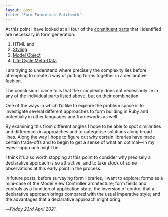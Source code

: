```yaml
---
layout: post
title: "Form Formation: Patchwork"
---
```


At this point I have looked at all four of the [constituent parts][fcp] that I identified are necessary in form generation:

1. HTML and
2. [Styling][fs]
3. [Model Object][mo]
4. [Life Cycle Meta-Data][lcmd]

I am trying to understand where precisely the complexity lies before attempting to create a way of putting forms together in a declarative fashion.

The conclusion I came to is that the complexity does not necessarily lie in any of the individual parts listed above, but on their combination.

One of the ways in which I’d like to explore the problem space is to investigate several different approaches to form building in Ruby and potentially in other languages and frameworks as well.

By examining this from different angles I hope to be able to spot similarities and differences in approaches and to categorise solutions along broad lines. Along the way I hope to figure out why certain libraries have made certain trade-offs and to begin to get a sense of what an optimal—in my eyes—approach might be.

I think it’s also worth stopping at this point to consider why precisely a declarative approach is so attractive, and to take stock of some observations at this early point in the process.

In future posts, before surveying form libraries, I want to explore: forms as a mini-case of the Model View Controller architecture; form fields and controls as a function of application state; the inversion of control that a declarative approach brings compared with the usual imperative style; and the advantages that a declarative approach might bring.

—*Friday 23rd April 2021.*

[fcp]: https://www.crossingtheruby.com/2021/04/19/form-formation-constituent-parts.html
[fs]: https://www.crossingtheruby.com/2021/04/20/form-formation-html-form-styling.html
[mo]: https://www.crossingtheruby.com/2021/04/21/form-formation-model-object.html
[lcmd]: https://www.crossingtheruby.com/2021/04/22/form-formation-life-cycle.html
